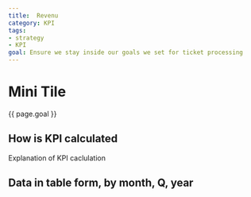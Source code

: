 ```yaml
---
title:  Revenu
category: KPI
tags:
- strategy
- KPI
goal: Ensure we stay inside our goals we set for ticket processing
---
```


# Mini Tile
{{ page.goal }}

## How is KPI calculated
Explanation of KPI caclulation

## Data in table form, by month, Q, year
